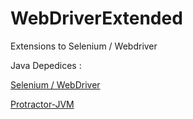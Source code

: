 # WebDriverExtended
Extensions to Selenium / Webdriver

Java Depedices :

[Selenium / WebDriver](https://github.com/SeleniumHQ/selenium)

[Protractor-JVM](https://github.com/F1tZ81/Protractor-jvm)
